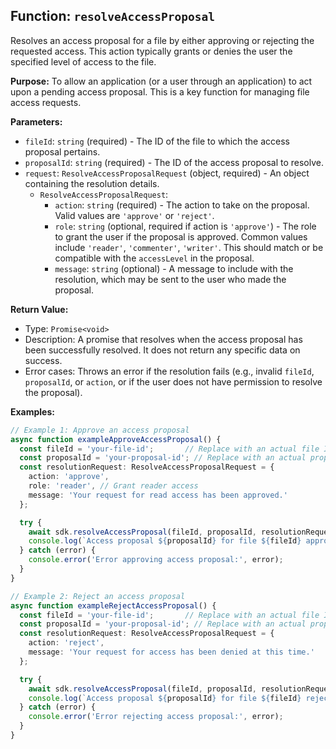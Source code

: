 ## Function: `resolveAccessProposal`

Resolves an access proposal for a file by either approving or rejecting the requested access. This action typically grants or denies the user the specified level of access to the file.

**Purpose:**
To allow an application (or a user through an application) to act upon a pending access proposal. This is a key function for managing file access requests.

**Parameters:**
- `fileId`: `string` (required) - The ID of the file to which the access proposal pertains.
- `proposalId`: `string` (required) - The ID of the access proposal to resolve.
- `request`: `ResolveAccessProposalRequest` (object, required) - An object containing the resolution details.
    - `ResolveAccessProposalRequest`:
        - `action`: `string` (required) - The action to take on the proposal. Valid values are `'approve'` or `'reject'`.
        - `role`: `string` (optional, required if action is `'approve'`) - The role to grant the user if the proposal is approved. Common values include `'reader'`, `'commenter'`, `'writer'`. This should match or be compatible with the `accessLevel` in the proposal.
        - `message`: `string` (optional) - A message to include with the resolution, which may be sent to the user who made the proposal.

**Return Value:**
- Type: `Promise<void>`
- Description: A promise that resolves when the access proposal has been successfully resolved. It does not return any specific data on success.
- Error cases: Throws an error if the resolution fails (e.g., invalid `fileId`, `proposalId`, or `action`, or if the user does not have permission to resolve the proposal).

**Examples:**
```typescript
// Example 1: Approve an access proposal
async function exampleApproveAccessProposal() {
  const fileId = 'your-file-id';       // Replace with an actual file ID
  const proposalId = 'your-proposal-id'; // Replace with an actual proposal ID
  const resolutionRequest: ResolveAccessProposalRequest = {
    action: 'approve',
    role: 'reader', // Grant reader access
    message: 'Your request for read access has been approved.'
  };

  try {
    await sdk.resolveAccessProposal(fileId, proposalId, resolutionRequest);
    console.log(`Access proposal ${proposalId} for file ${fileId} approved.`);
  } catch (error) {
    console.error('Error approving access proposal:', error);
  }
}

// Example 2: Reject an access proposal
async function exampleRejectAccessProposal() {
  const fileId = 'your-file-id';       // Replace with an actual file ID
  const proposalId = 'your-proposal-id'; // Replace with an actual proposal ID
  const resolutionRequest: ResolveAccessProposalRequest = {
    action: 'reject',
    message: 'Your request for access has been denied at this time.'
  };

  try {
    await sdk.resolveAccessProposal(fileId, proposalId, resolutionRequest);
    console.log(`Access proposal ${proposalId} for file ${fileId} rejected.`);
  } catch (error) {
    console.error('Error rejecting access proposal:', error);
  }
}
```
